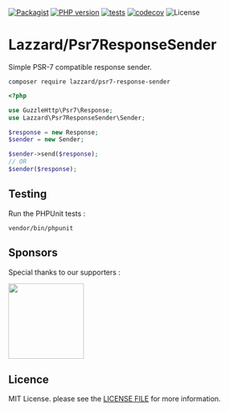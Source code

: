 [![Packagist](https://img.shields.io/packagist/v/lazzard/psr7-response-sender?include_prereleases)](https://packagist.org/packages/lazzard/psr7-response-sender)
[![PHP version](https://img.shields.io/packagist/php-v/lazzard/psr7-response-sender)](https://packagist.org/packages/lazzard/psr7-response-sende)
[![tests](https://github.com/lazzard/psr7-response-sender/actions/workflows/tests.yml/badge.svg)](https://github.com/lazzard/ftp-bridge/actions/workflows/tests.yml)
[![codecov](https://codecov.io/gh/lazzard/psr7-response-sender/branch/main/graph/badge.svg?token=Q5TSCW01B8)](https://codecov.io/gh/lazzard/psr7-response-sender)
![License](https://img.shields.io/packagist/l/lazzard/php-ftp-client)

# Lazzard/Psr7ResponseSender

Simple PSR-7 compatible response sender.

```
composer require lazzard/psr7-response-sender
```

```php
<?php

use GuzzleHttp\Psr7\Response;
use Lazzard\Psr7ResponseSender\Sender;

$response = new Response;
$sender = new Sender;

$sender->send($response);
// OR
$sender($response);
```

## Testing

Run the PHPUnit tests :

```
vendor/bin/phpunit
```

## Sponsors

Special thanks to our supporters :

<div style="display:flex; align-items:center; justify-content: space-between;">
  <img width="150px" src="https://resources.jetbrains.com/storage/products/company/brand/logos/jb_square.png"/>
</div>

## Licence

MIT License. please see the [LICENSE FILE](LICENSE) for more information.